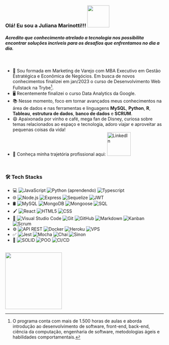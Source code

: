 ### Olá! Eu sou a Juliana Marinotti!!!  <img src="https://media.tenor.com/4P02Cdfd26MAAAAi/baby-yoda-so-cute.gif" width="70">

##### Acredito que conhecimento atrelado a tecnologia nos possibilita encontrar soluções incríveis para os desafios que enfrentamos no dia a dia.

<br/>

- 🚀 Sou formada em Marketing de Varejo com MBA Executivo em Gestão Estratégica e Econômica de Negócios. Em busca de novos conhecimentos finalizei em jan/2023 o curso de Desenvolvimento Web Fullstack na Trybe[^1].
- 🖥️ Recentemente finalizei o curso Data Analytics da Google.
- 📚 Nesse momento, foco em tornar avançados meus conhecimentos na área de dados e nas ferramentas e linguagens **MySQL**, **Python**, **R**, **Tableau**, **estrutura de dados**, **banco de dados** e **SCRUM**.
- 😄 Apaixonada por vinho e café, mega fan de Disney, curiosa sobre temas relacionados ao espaço e tecnologia, adoro viajar e aproveitar as pequenas coisas da vida!
- 📜 Conheça minha trajetória profissional aqui: 
<a href="https://www.linkedin.com/in/juliana-marinotti/"><img alt="LinkedIn" src="https://img.shields.io/badge/LinkedIn-0077B5?style=for-the-badge&logo=linkedin&logoColor=white&link=(https://www.linkedin.com/in/juliana-marinotti)/" width="75"></a>


<br/>

<h3> 🛠 Tech Stacks</h3>

- 💻
  ![JavaScript](https://img.shields.io/badge/-JavaScript-333333?style=flat&logo=javascript)
  ![Python (aprendendo)](https://img.shields.io/badge/-Python-333333?style=flat&logo=python)
  ![Typescript](https://img.shields.io/badge/-TypeScript-333333?style=flat&logo=Typescript)
- 🌐
  ![Node.js](https://img.shields.io/badge/-Node.js-333333?style=flat&logo=node.js)
  ![Express](https://img.shields.io/badge/-Express-333333?style=flat&logo=Express)
  ![Sequelize](https://img.shields.io/badge/-Sequelize-333333?style=flat&logo=Sequelize)
  ![JWT](https://img.shields.io/badge/-JWT-333333?style=flat&logo=json-web-tokens)
- 🛢
  ![MySQL](https://img.shields.io/badge/-MySQL-333333?style=flat&logo=mysql)
  ![MongoDB](https://img.shields.io/badge/-MongoDB-333333?style=flat&logo=mongodb)
  ![Mongoose](https://img.shields.io/badge/-Mongoose-333333?style=flat&logo=mongoose)
  ![SQL](https://img.shields.io/badge/-SQL-333333?style=flat&logo=sql)
- 🖌️ 
  ![React](https://img.shields.io/badge/-React-333333?style=flat&logo=react)
  ![HTML5](https://img.shields.io/badge/-HTML5-333333?style=flat&logo=HTML5)
  ![CSS](https://img.shields.io/badge/-CSS-333333?style=flat&logo=CSS3&logoColor=1572B6)
- 🔧
  ![Visual Studio Code](https://img.shields.io/badge/-Visual%20Studio%20Code-333333?style=flat&logo=visual-studio-code&logoColor=007ACC)
  ![Git](https://img.shields.io/badge/-Git-333333?style=flat&logo=git)
  ![GitHub](https://img.shields.io/badge/-GitHub-333333?style=flat&logo=github)
  ![Markdown](https://img.shields.io/badge/-Markdown-333333?style=flat&logo=markdown)
  ![Kanban](https://img.shields.io/badge/-Kanban-333333?style=flat&logo=kanban)
  ![Scrum](https://img.shields.io/badge/-Scrum-333333?style=flat&logo=scrum)
- ⚙️
  ![API REST](https://img.shields.io/badge/-APIREST-333333?style=flat&logo=API-REST)
  ![Docker](https://img.shields.io/badge/-Docker-333333?style=flat&logo=docker)
  ![Heroku](https://img.shields.io/badge/-Heroku-333333?style=flat&logo=heroku&logoColor=6F31C5)
  ![VPS](https://img.shields.io/badge/-VPS-333333?style=flat&logo=vps)
- ✅
  ![Jest](https://img.shields.io/badge/-Jest-333333?style=flat&logo=jest&logoColor=C21325)
  ![Mocha](https://img.shields.io/badge/-Mocha-333333?style=flat&logo=mocha&logoColor=8D6748)
  ![Chai](https://img.shields.io/badge/-Chai-333333?style=flat&logo=chai&logoColor=A30701)
  ![Sinon](https://img.shields.io/badge/-Sinon-333333?style=flat&logo=sinon)
- 📖
  ![SOLID](https://img.shields.io/badge/-SOLID-333333?style=flat&logo=SOLID&logoColor=903AFF)
  ![POO](https://img.shields.io/badge/-POO-333333?style=flat&logo=POO&logoColor=903AFF)
  ![CI/CD](https://img.shields.io/badge/-CI/CD-333333?style=flat&logo=CI/CD&logoColor=903AFF)
  
<br/>

<a href="https://github.com/Ju-MM">
 <!-- <img height="180em" src="https://github-readme-stats.vercel.app/api?username=Ju-MM&theme=buefy&show_icons=true" /> -->
  <img height="180em" src="https://github-readme-stats.vercel.app/api/top-langs/?username=Ju-MM&theme=buefy&layout=compact" />
</a>

<br/>

[^1]:O programa conta com mais de 1.500 horas de aulas e aborda introdução ao desenvolvimento de software, front-end, back-end, ciência da computação, engenharia de software, metodologias ágeis e habilidades comportamentais.

<!-- 🐍 -->
